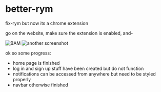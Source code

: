 # better-rym
fix-rym but now its a chrome extension

go on the website, make sure the extension is enabled, and-

![BAM](https://cdn.discordapp.com/attachments/616492711599538189/702356451254861884/unknown.png)
![another screenshot](https://cdn.discordapp.com/attachments/616492711599538189/702356870031212594/unknown.png)

ok so some progress:
  - home page is finished
  - log in and sign up stuff have been created but do not function
  - notifications can be accessed from anywhere but need to be styled properly
  - navbar otherwise finished
